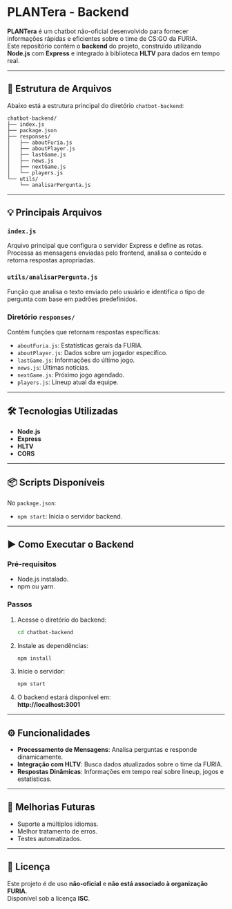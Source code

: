 # PLANTera - Backend

**PLANTera** é um chatbot não-oficial desenvolvido para fornecer informações rápidas e eficientes sobre o time de CS:GO da FURIA.  
Este repositório contém o **backend** do projeto, construído utilizando **Node.js** com **Express** e integrado à biblioteca **HLTV** para dados em tempo real.

---

## 📁 Estrutura de Arquivos

Abaixo está a estrutura principal do diretório `chatbot-backend`:

```
chatbot-backend/
├── index.js
├── package.json
├── responses/
│   ├── aboutFuria.js
│   ├── aboutPlayer.js
│   ├── lastGame.js
│   ├── news.js
│   ├── nextGame.js
│   └── players.js
└── utils/
    └── analisarPergunta.js
```

---

## 💡 Principais Arquivos

### `index.js`

Arquivo principal que configura o servidor Express e define as rotas.  
Processa as mensagens enviadas pelo frontend, analisa o conteúdo e retorna respostas apropriadas.

### `utils/analisarPergunta.js`

Função que analisa o texto enviado pelo usuário e identifica o tipo de pergunta com base em padrões predefinidos.

### Diretório `responses/`

Contém funções que retornam respostas específicas:

- `aboutFuria.js`: Estatísticas gerais da FURIA.
- `aboutPlayer.js`: Dados sobre um jogador específico.
- `lastGame.js`: Informações do último jogo.
- `news.js`: Últimas notícias.
- `nextGame.js`: Próximo jogo agendado.
- `players.js`: Lineup atual da equipe.

---

## 🛠️ Tecnologias Utilizadas

- **Node.js**
- **Express**
- **HLTV**
- **CORS**

---

## 📦 Scripts Disponíveis

No `package.json`:

- `npm start`: Inicia o servidor backend.

---

## ▶️ Como Executar o Backend

### Pré-requisitos

- Node.js instalado.
- npm ou yarn.

### Passos

1. Acesse o diretório do backend:
   ```bash
   cd chatbot-backend
   ```

2. Instale as dependências:
   ```bash
   npm install
   ```

3. Inicie o servidor:
   ```bash
   npm start
   ```

4. O backend estará disponível em:  
   **http://localhost:3001**

---

## ⚙️ Funcionalidades

- **Processamento de Mensagens**: Analisa perguntas e responde dinamicamente.
- **Integração com HLTV**: Busca dados atualizados sobre o time da FURIA.
- **Respostas Dinâmicas**: Informações em tempo real sobre lineup, jogos e estatísticas.

---

## 🔧 Melhorias Futuras

- Suporte a múltiplos idiomas.
- Melhor tratamento de erros.
- Testes automatizados.

---

## 📜 Licença

Este projeto é de uso **não-oficial** e **não está associado à organização FURIA**.  
Disponível sob a licença **ISC**.